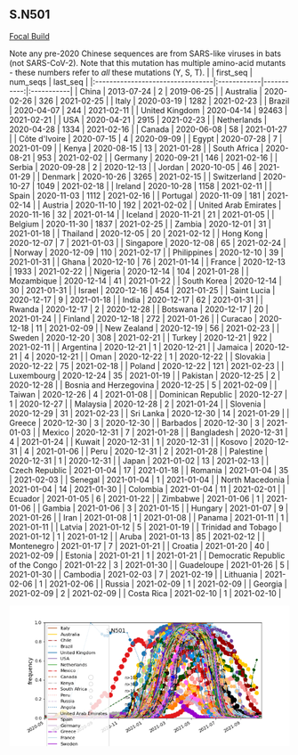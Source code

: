 

## S.N501
[Focal Build](https://nextstrain.org/groups/neherlab/ncov/S.N501)

Note any pre-2020 Chinese sequences are from SARS-like viruses in bats (not SARS-CoV-2).
Note that this mutation has multiple amino-acid mutants - these numbers refer to _all_ these mutations (Y, S, T).
|                                  | first_seq   |   num_seqs | last_seq   |
|:---------------------------------|:------------|-----------:|:-----------|
| China                            | 2013-07-24  |          2 | 2019-06-25 |
| Australia                        | 2020-02-26  |        326 | 2021-02-25 |
| Italy                            | 2020-03-19  |       1282 | 2021-02-23 |
| Brazil                           | 2020-04-07  |        244 | 2021-02-11 |
| United Kingdom                   | 2020-04-14  |      92463 | 2021-02-21 |
| USA                              | 2020-04-21  |       2915 | 2021-02-23 |
| Netherlands                      | 2020-04-28  |       1334 | 2021-02-16 |
| Canada                           | 2020-06-08  |         58 | 2021-01-27 |
| Côte d'Ivoire                    | 2020-07-15  |          4 | 2020-09-09 |
| Egypt                            | 2020-07-28  |          7 | 2021-01-09 |
| Kenya                            | 2020-08-15  |         13 | 2021-01-28 |
| South Africa                     | 2020-08-21  |        953 | 2021-02-02 |
| Germany                          | 2020-09-21  |        146 | 2021-02-16 |
| Serbia                           | 2020-09-28  |          2 | 2020-12-13 |
| Jordan                           | 2020-10-05  |         46 | 2021-01-29 |
| Denmark                          | 2020-10-26  |       3265 | 2021-02-15 |
| Switzerland                      | 2020-10-27  |       1049 | 2021-02-18 |
| Ireland                          | 2020-10-28  |       1158 | 2021-02-11 |
| Spain                            | 2020-11-03  |       1112 | 2021-02-16 |
| Portugal                         | 2020-11-09  |        181 | 2021-02-14 |
| Austria                          | 2020-11-10  |        192 | 2021-02-02 |
| United Arab Emirates             | 2020-11-16  |         32 | 2021-01-14 |
| Iceland                          | 2020-11-21  |         21 | 2021-01-05 |
| Belgium                          | 2020-11-30  |       1837 | 2021-02-25 |
| Zambia                           | 2020-12-01  |         31 | 2021-01-18 |
| Thailand                         | 2020-12-05  |         20 | 2021-02-12 |
| Hong Kong                        | 2020-12-07  |          7 | 2021-01-03 |
| Singapore                        | 2020-12-08  |         65 | 2021-02-24 |
| Norway                           | 2020-12-09  |        110 | 2021-02-17 |
| Philippines                      | 2020-12-10  |         39 | 2021-01-31 |
| Ghana                            | 2020-12-10  |         76 | 2021-01-14 |
| France                           | 2020-12-13  |       1933 | 2021-02-22 |
| Nigeria                          | 2020-12-14  |        104 | 2021-01-28 |
| Mozambique                       | 2020-12-14  |         41 | 2021-01-22 |
| South Korea                      | 2020-12-14  |         30 | 2021-01-31 |
| Israel                           | 2020-12-16  |        454 | 2021-01-25 |
| Saint Lucia                      | 2020-12-17  |          9 | 2021-01-18 |
| India                            | 2020-12-17  |         62 | 2021-01-31 |
| Rwanda                           | 2020-12-17  |          2 | 2020-12-28 |
| Botswana                         | 2020-12-17  |         20 | 2021-01-24 |
| Finland                          | 2020-12-18  |        272 | 2021-01-26 |
| Curacao                          | 2020-12-18  |         11 | 2021-02-09 |
| New Zealand                      | 2020-12-19  |         56 | 2021-02-23 |
| Sweden                           | 2020-12-20  |        308 | 2021-02-21 |
| Turkey                           | 2020-12-21  |        922 | 2021-02-11 |
| Argentina                        | 2020-12-21  |          1 | 2020-12-21 |
| Jamaica                          | 2020-12-21  |          4 | 2020-12-21 |
| Oman                             | 2020-12-22  |          1 | 2020-12-22 |
| Slovakia                         | 2020-12-22  |         75 | 2021-02-18 |
| Poland                           | 2020-12-22  |        121 | 2021-02-23 |
| Luxembourg                       | 2020-12-24  |         35 | 2021-01-19 |
| Pakistan                         | 2020-12-25  |          2 | 2020-12-28 |
| Bosnia and Herzegovina           | 2020-12-25  |          5 | 2021-02-09 |
| Taiwan                           | 2020-12-26  |          4 | 2021-01-08 |
| Dominican Republic               | 2020-12-27  |          1 | 2020-12-27 |
| Malaysia                         | 2020-12-28  |          2 | 2021-01-24 |
| Slovenia                         | 2020-12-29  |         31 | 2021-02-23 |
| Sri Lanka                        | 2020-12-30  |         14 | 2021-01-29 |
| Greece                           | 2020-12-30  |          3 | 2020-12-30 |
| Barbados                         | 2020-12-30  |          3 | 2021-01-03 |
| Mexico                           | 2020-12-31  |          7 | 2021-01-28 |
| Bangladesh                       | 2020-12-31  |          4 | 2021-01-24 |
| Kuwait                           | 2020-12-31  |          1 | 2020-12-31 |
| Kosovo                           | 2020-12-31  |          4 | 2021-01-06 |
| Peru                             | 2020-12-31  |          2 | 2021-01-28 |
| Palestine                        | 2020-12-31  |          1 | 2020-12-31 |
| Japan                            | 2021-01-02  |         13 | 2021-02-13 |
| Czech Republic                   | 2021-01-04  |         17 | 2021-01-18 |
| Romania                          | 2021-01-04  |         35 | 2021-02-03 |
| Senegal                          | 2021-01-04  |          1 | 2021-01-04 |
| North Macedonia                  | 2021-01-04  |         14 | 2021-01-30 |
| Colombia                         | 2021-01-04  |         11 | 2021-02-01 |
| Ecuador                          | 2021-01-05  |          6 | 2021-01-22 |
| Zimbabwe                         | 2021-01-06  |          1 | 2021-01-06 |
| Gambia                           | 2021-01-06  |          3 | 2021-01-15 |
| Hungary                          | 2021-01-07  |          9 | 2021-01-26 |
| Iran                             | 2021-01-08  |          1 | 2021-01-08 |
| Panama                           | 2021-01-11  |          1 | 2021-01-11 |
| Latvia                           | 2021-01-12  |          5 | 2021-01-19 |
| Trinidad and Tobago              | 2021-01-12  |          1 | 2021-01-12 |
| Aruba                            | 2021-01-13  |         85 | 2021-02-12 |
| Montenegro                       | 2021-01-17  |          7 | 2021-01-21 |
| Croatia                          | 2021-01-20  |         40 | 2021-02-09 |
| Estonia                          | 2021-01-21  |          1 | 2021-01-21 |
| Democratic Republic of the Congo | 2021-01-22  |          3 | 2021-01-30 |
| Guadeloupe                       | 2021-01-26  |          5 | 2021-01-30 |
| Cambodia                         | 2021-02-03  |          7 | 2021-02-19 |
| Lithuania                        | 2021-02-06  |          1 | 2021-02-06 |
| Russia                           | 2021-02-09  |          1 | 2021-02-09 |
| Georgia                          | 2021-02-09  |          2 | 2021-02-09 |
| Costa Rica                       | 2021-02-10  |          1 | 2021-02-10 |

![Overall trends S.N501](/overall_trends_figures/overall_trends_S.N501.png)